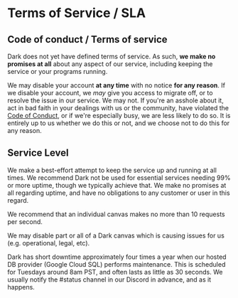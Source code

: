 # Terms of Service / SLA

## Code of conduct / Terms of service

Dark does not yet have defined terms of service. As such, **we make no promises
at all** about any aspect of our service, including keeping the service or your
programs running.

We may disable your account **at any time** with no notice **for any reason**.
If we disable your account, we _may_ give you access to migrate off, or to
resolve the issue in our service. We may not. If you're an asshole about it, act
in bad faith in your dealings with us or the community, have violated the
[Code of Conduct](https://darklang.com/code-of-conduct), or if we're especially
busy, we are less likely to do so. It is entirely up to us whether we do this or
not, and we choose not to do this for any reason.

## Service Level

We make a best-effort attempt to keep the service up and running at all times.
We recommend Dark not be used for essential services needing 99% or more uptime,
though we typically achieve that. We make no promises at all regarding uptime,
and have no obligations to any customer or user in this regard.

We recommend that an individual canvas makes no more than 10 requests per
second.

We may disable part or all of a Dark canvas which is causing issues for us (e.g.
operational, legal, etc).

<!-- markdownlint-disable MD018 -->

Dark has short downtime approximately four times a year when our hosted DB
provider (Google Cloud SQL) performs maintenance. This is scheduled for Tuesdays
around 8am PST, and often lasts as little as 30 seconds. We usually notify the
#status channel in our Discord in advance, and as it happens.

<!-- markdown-lint-enable MD018 -->
